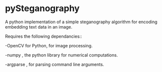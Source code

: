 # pySteganography
A python implementation of a simple steganography algorithm for encoding embedding text data in an image.

Requires the following dependancies::

-OpenCV for Python, for image processing.

-numpy , the python library for numerical computations.

-argparse , for parsing command line arguments.
